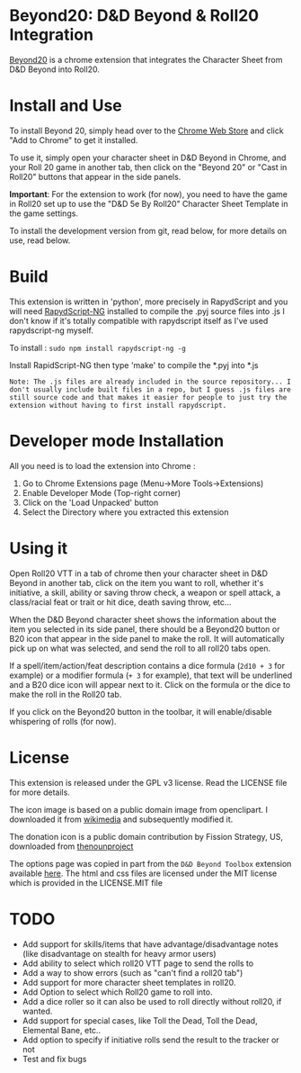 Beyond20: D&D Beyond & Roll20 Integration
==

[Beyond20](https://kakaroto.github.io/Beyond20/) is a chrome extension that integrates the Character Sheet from D&D Beyond into Roll20.

# Install and Use

To install Beyond 20, simply head over to the [Chrome Web Store](https://chrome.google.com/webstore/detail/beyond-20/gnblbpbepfbfmoobegdogkglpbhcjofh) and click "Add to Chrome" to get it installed.

To use it, simply open your character sheet in D&D Beyond in Chrome, and your Roll 20 game in another tab, then click on the "Beyond 20" or "Cast in Roll20" buttons that appear in the side panels.

**Important**: For the extension to work (for now), you need to have the game in Roll20 set up to use the "D&D 5e By Roll20" Character Sheet Template in the game settings.

To install the development version from git, read below, for more details on use, read below.

# Build

This extension is written in 'python', more precisely in RapydScript and you will need [RapydScript-NG](https://github.com/kovidgoyal/rapydscript-ng) installed to compile the .pyj source files into .js
I don't know if it's totally compatible with rapydscript itself as I've used rapydscript-ng myself. 

To install :
`sudo npm install rapydscript-ng -g`

Install RapidScript-NG then type 'make' to compile the *.pyj into *.js

    Note: The .js files are already included in the source repository... I don't usually include built files in a repo, but I guess .js files are still source code and that makes it easier for people to just try the extension without having to first install rapydscript.

# Developer mode Installation
All you need is to load the extension into Chrome :

1. Go to Chrome Extensions page (Menu->More Tools->Extensions)
2. Enable Developer Mode (Top-right corner)
3. Click on the 'Load Unpacked' button
4. Select the Directory where you extracted this extension

# Using it
Open Roll20 VTT in a tab of chrome then your character sheet in D&D Beyond in another tab, click on the item you want to roll, whether it's initiative, a skill, ability or saving throw check, a weapon or spell attack, a class/racial feat or trait or hit dice, death saving throw, etc...

When the D&D Beyond character sheet shows the information about the item you selected in its side panel, there should be a Beyond20 button or B20 icon that appear in the side panel to make the roll. It will automatically pick up on what was selected, and send the roll to all roll20 tabs open.

If a spell/item/action/feat description contains a dice formula (`2d10 + 3` for example) or a modifier formula (`+ 3` for example), that text will be underlined and a B20 dice icon will appear next to it. Click on the formula or the dice to make the roll in the Roll20 tab.

If you click on the Beyond20 button in the toolbar, it will enable/disable whispering of rolls (for now).

# License
This extension is released under the GPL v3 license. Read the LICENSE file for more details.

The icon image is based on a public domain image from openclipart. I downloaded it from [wikimedia](https://commons.wikimedia.org/wiki/File:Twenty_sided_dice.svg) and subsequently modified it.

The donation icon is a public domain contribution by Fission Strategy, US, downloaded from [thenounproject](https://thenounproject.com/term/donation/15047/)

The options page was copied in part from the `D&D Beyond Toolbox` extension available [here](https://github.com/mouse0270/Beyonds-Toolbox/). The html and css files are licensed under the MIT license which is provided in the LICENSE.MIT file


# TODO
- Add support for skills/items that have advantage/disadvantage notes (like disadvantage on stealth for heavy armor users)
- Add ability to select which roll20 VTT page to send the rolls to
- Add a way to show errors (such as "can't find a roll20 tab")
- Add support for more character sheet templates in roll20.
- Add Option to select which Roll20 game to roll into.
- Add a dice roller so it can also be used to roll directly without roll20, if wanted.
- Add support for special cases, like Toll the Dead, Toll the Dead, Elemental Bane, etc..
- Add option to specify if initiative rolls send the result to the tracker or not
- Test and fix bugs



